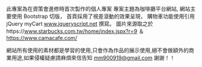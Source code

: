此專案為在資策會進修時首次製作的個人專案
專案主題為咖啡廳平台網站,
網站主要使用 Bootstrap 切版，
首頁採用了視差滾動的效果呈現，
購物車功能使用引用jQuery myCart www.jqueryscript.net 撰寫。
圖片來源取之於https://www.starbucks.com.tw/home/index.jspx?r=9 ＆https://www.camacafe.com/

網站所有使用的素材都是學習的使用,只會作為作品的展示使用,絕不會做額外的商業用途,如果侵權疑慮請麻煩來信告知
mm900919@gmail.com 謝謝！！

